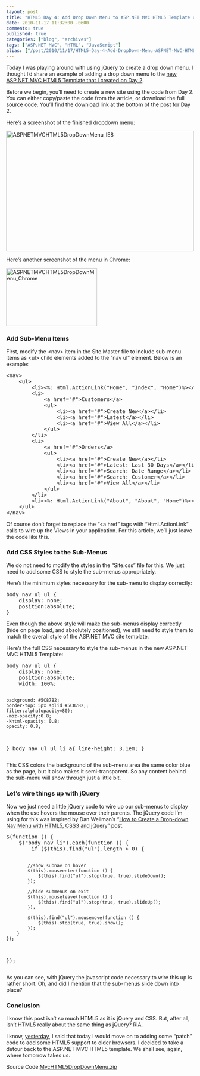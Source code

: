 ```yaml
---
layout: post
title: "HTML5 Day 4: Add Drop Down Menu to ASP.NET MVC HTML5 Template using CSS and jQuery"
date: 2010-11-17 11:32:00 -0600
comments: true
published: true
categories: ["blog", "archives"]
tags: ["ASP.NET MVC", "HTML", "JavaScript"]
alias: ["/post/2010/11/17/HTML5-Day-4-Add-DropDown-Menu-ASPNET-MVC-HTML5-Template-using-CSS-and-jQuery", "/post/2010/11/17/html5-day-4-add-dropdown-menu-aspnet-mvc-html5-template-using-css-and-jquery"]
---
```

<!-- more -->
<p>Today I was playing around with using jQuery to create a drop down menu. I thought I&rsquo;d share an example of adding a drop down menu to the <a title="HTML5 Day 2: Upgrade ASP.NET MVC 2 Site Template to HTML5" href="/post/2010/11/15/HTML5-Day-2-Upgrade-ASPNET-MVC-2-Site-Template-to-HTML5.aspx">new ASP.NET MVC HTML5 Template that I created on Day 2</a>.</p>
<p>Before we begin, you&rsquo;ll need to create a new site using the code from Day 2. You can either copy/paste the code from the article, or download the full source code. You&rsquo;ll find the download link at the bottom of the post for Day 2.</p>
<p>Here&rsquo;s a screenshot of the finished dropdown menu:</p>
<p><a href="/images/postsASPNETMVCHTML5DropDownMenu_IE8.jpg"><img style="background-image: none; padding-left: 0px; padding-right: 0px; display: inline; padding-top: 0px; border: 0px;" title="ASPNETMVCHTML5DropDownMenu_IE8" src="/images/postsASPNETMVCHTML5DropDownMenu_IE8_thumb.jpg" alt="ASPNETMVCHTML5DropDownMenu_IE8" width="504" height="323" border="0" /></a></p>
<p>Here&rsquo;s another screenshot of the menu in Chrome:</p>
<p><a href="/images/postsASPNETMVCHTML5DropDownMenu_Chrome.jpg"><img style="background-image: none; padding-left: 0px; padding-right: 0px; display: inline; padding-top: 0px; border: 0px;" title="ASPNETMVCHTML5DropDownMenu_Chrome" src="/images/postsASPNETMVCHTML5DropDownMenu_Chrome_thumb.jpg" alt="ASPNETMVCHTML5DropDownMenu_Chrome" width="244" height="156" border="0" /></a></p>
<h3>Add Sub-Menu Items</h3>
<p>First, modify the &lt;nav&gt; item in the Site.Master file to include sub-menu items as &lt;ul&gt; child elements added to the &ldquo;nav ul&rdquo; element. Below is an example:</p>
<pre class="brush: xml; first-line: 1; tab-size: 4; toolbar: false; ">&lt;nav&gt;
    &lt;ul&gt;
        &lt;li&gt;&lt;%: Html.ActionLink("Home", "Index", "Home")%&gt;&lt;/li&gt;
        &lt;li&gt;
            &lt;a href="#"&gt;Customers&lt;/a&gt;
            &lt;ul&gt;
                &lt;li&gt;&lt;a href="#"&gt;Create New&lt;/a&gt;&lt;/li&gt;
                &lt;li&gt;&lt;a href="#"&gt;Latest&lt;/a&gt;&lt;/li&gt;
                &lt;li&gt;&lt;a href="#"&gt;View All&lt;/a&gt;&lt;/li&gt;
            &lt;/ul&gt;
        &lt;/li&gt;
        &lt;li&gt;
            &lt;a href="#"&gt;Orders&lt;/a&gt;
            &lt;ul&gt;
                &lt;li&gt;&lt;a href="#"&gt;Create New&lt;/a&gt;&lt;/li&gt;
                &lt;li&gt;&lt;a href="#"&gt;Latest: Last 30 Days&lt;/a&gt;&lt;/li&gt;
                &lt;li&gt;&lt;a href="#"&gt;Search: Date Range&lt;/a&gt;&lt;/li&gt;
                &lt;li&gt;&lt;a href="#"&gt;Search: Customer&lt;/a&gt;&lt;/li&gt;
                &lt;li&gt;&lt;a href="#"&gt;View All&lt;/a&gt;&lt;/li&gt;
            &lt;/ul&gt;
        &lt;/li&gt;
        &lt;li&gt;&lt;%: Html.ActionLink("About", "About", "Home")%&gt;&lt;/li&gt;
    &lt;/ul&gt;
&lt;/nav&gt;</pre>
<p>Of course don&rsquo;t forget to replace the &ldquo;&lt;a href&rdquo; tags with &ldquo;Html.ActionLink&rdquo; calls to wire up the Views in your application. For this article, we&rsquo;ll just leave the code like this.</p>
<h3>Add CSS Styles to the Sub-Menus</h3>
<p>We do not need to modify the styles in the &ldquo;Site.css&rdquo; file for this. We just need to add some CSS to style the sub-menus appropriately.</p>
<p>Here&rsquo;s the minimum styles necessary for the sub-menu to display correctly:</p>
<pre class="brush: css; first-line: 1; tab-size: 4; toolbar: false; ">body nav ul ul {
    display: none;
    position:absolute;
}</pre>
<p>Even though the above style will make the sub-menus display correctly (hide on page load, and absolutely positioned), we still need to style them to match the overall style of the ASP.NET MVC site template.</p>
<p>Here&rsquo;s the full CSS necessary to style the sub-menus in the new ASP.NET MVC HTML5 Template:</p>
<pre class="brush: css; first-line: 1; tab-size: 4; toolbar: false; ">body nav ul ul {
    display: none;
    position:absolute;
    width: 100%;
    
    background: #5C87B2;
    border-top: 5px solid #5C87B2;;
    filter:alpha(opacity=80);
    -moz-opacity:0.8;
    -khtml-opacity: 0.8;
    opacity: 0.8;
}
body nav ul ul li a{
    line-height: 3.1em;
}</pre>
<p>This CSS colors the background of the sub-menu area the same color blue as the page, but it also makes it semi-transparent. So any content behind the sub-menu will show through just a little bit.</p>
<h3>Let&rsquo;s wire things up with jQuery</h3>
<p>Now we just need a little jQuery code to wire up our sub-menus to display when the use hovers the mouse over their parents. The jQuery code I&rsquo;m using for this was inspired by Dan Wellman&rsquo;s &ldquo;<a href="http://net.tutsplus.com/tutorials/html-css-techniques/how-to-create-a-drop-down-nav-menu-with-html5-css3-and-jquery/">How to Create a Drop-down Nav Menu with HTML5, CSS3 and jQuery</a>&rdquo; post.</p>
<pre class="brush: js; first-line: 1; tab-size: 4; toolbar: false; ">$(function () {
    $("body nav li").each(function () {
        if ($(this).find("ul").length &gt; 0) {

            //show subnav on hover  
            $(this).mouseenter(function () {
                $(this).find("ul").stop(true, true).slideDown();
            });

            //hide submenus on exit  
            $(this).mouseleave(function () {
                $(this).find("ul").stop(true, true).slideUp();
            });

            $(this).find("ul").mousemove(function () {
                $(this).stop(true, true).show();
            });
        }
    });
});</pre>
<p>As you can see, with jQuery the javascript code necessary to wire this up is rather short. Oh, and did I mention that the sub-menus slide down into place?</p>
<h3>Conclusion</h3>
<p>I know this post isn&rsquo;t so much HTML5 as it is jQuery and CSS. But, after all, isn&rsquo;t HTML5 really about the same thing as jQuery? RIA.</p>
<p>I know, <a title="HTML5 Day 3: Detecting HTML5 Support via JavaScript" href="/post/2010/11/16/HTML5-Day-3-Detecting-HTML5-Support-via-JavaScript.aspx">yesterday</a>, I said that today I would move on to adding some &ldquo;patch&rdquo; code to add some HTML5 support to older browsers. I decided to take a detour back to the ASP.NET MVC HTML5 template. We shall see, again, where tomorrow takes us.</p>
<div id="scid:8eb9d37f-1541-4f29-b6f4-1eea890d4876:c0edff3b-c8c4-4f8c-9e45-bccf338894f9" class="wlWriterEditableSmartContent" style="margin: 0px; display: inline; float: none; padding: 0px;">
<div>Source Code:<a href="/file.axd?file=MvcHTML5DropDownMenu_1.zip" target="_self">MvcHTML5DropDownMenu.zip</a></div>
</div>
